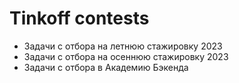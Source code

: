 # Tinkoff contests

- Задачи с отбора на летнюю стажировку 2023
- Задачи с отбора на осеннюю стажировку 2023
- Задачи с отбора в Академию Бэкенда